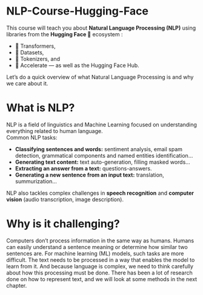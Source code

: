 # NLP-Course-Hugging-Face
This course will teach you about **Natural Language Processing (NLP)** using libraries from the **Hugging Face 🤗** ecosystem :
- 🤗 Transformers, 
- 🤗 Datasets,
- 🤗 Tokenizers, and
- 🤗 Accelerate — as well as the Hugging Face Hub. 

Let’s do a quick overview of what Natural Language Processing is and why we care about it.  
# What is NLP?
NLP is a field of linguistics and Machine Learning focused on understanding everything related to human language.   
Common NLP tasks:
- **Classifying sentences and words:** sentiment analysis, email spam detection, grammatical components and named entities identification...
- **Generating text content:** text auto-generation, filling masked words...
- **Extracting an answer from a text:** questions-answers.
- **Generating a new sentence from an input text:** translation, summurization...
  
NLP also tackles complex challenges in **speech recognition** and **computer vision** (audio transcription, image description).

# Why is it challenging?
Computers don’t process information in the same way as humans. Humans can easily understand a sentence meaning or determine how similar two sentences are. For machine learning (ML) models, such tasks are more difficult. The text needs to be processed in a way that enables the model to learn from it. And because language is complex, we need to think carefully about how this processing must be done.
There has been a lot of research done on how to represent text, and we will look at some methods in the next chapter.
